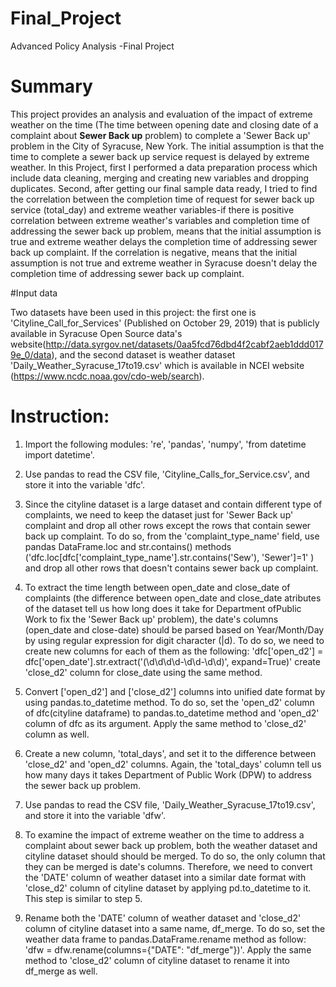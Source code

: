 # Final_Project
Advanced Policy Analysis -Final Project
# Summary

This project provides an analysis and evaluation of the impact of extreme weather on the time (The time between opening date and closing date of a complaint about **Sewer Back up** problem) to complete a 'Sewer Back up' problem in the City of Syracuse, New York.  The initial assumption is that the time to complete a sewer back up service request is delayed by extreme weather. In this Project, first I performed a data preparation process which include data cleaning, merging and  creating   new variables and dropping duplicates.  Second, after getting our final sample data ready, I tried to find the correlation between the completion time of request for sewer back up service (total_day) and extreme weather variables-if there is positive correlation between extreme weather's variables and completion time of addressing the sewer back up problem, means that the initial assumption is true  and extreme weather  delays the completion time of addressing sewer back up complaint. If the correlation is negative, means that the initial assumption is not true  and extreme weather in Syracuse doesn't delay the completion time of addressing sewer back up complaint.

#Input data

Two datasets have been used in this project: the first one is 'Cityline_Call_for_Services' (Published on October 29, 2019) that is publicly available in Syracuse Open Source data's website(http://data.syrgov.net/datasets/0aa5fcd76dbd4f2cabf2aeb1ddd0179e_0/data), and the second dataset is weather dataset 'Daily_Weather_Syracuse_17to19.csv' which is available in NCEI website (https://www.ncdc.noaa.gov/cdo-web/search).

# Instruction:


1. Import the following modules: 're', 'pandas', 'numpy', 'from datetime import  datetime'.

2. Use pandas to read the  CSV file, 'Cityline_Calls_for_Service.csv', and store it into the variable 'dfc'.

3. Since the cityline dataset is a large dataset and contain different type
of complaints, we need to keep  the dataset just for 'Sewer Back up' complaint and drop all other rows except the rows that contain sewer back up complaint. To do so, from the  'complaint_type_name' field,  use  pandas DataFrame.loc and str.contains() methods ('dfc.loc[dfc['complaint_type_name'].str.contains('Sew'), 'Sewer']=1' ) and drop all other rows that doesn't contains sewer back up complaint.

4. To extract the time length  between open_date and close_date of complaints (the difference between open_date and close_date atributes of the dataset tell us how long does it take for Department ofPublic Work to fix the  'Sewer Back up' problem), the date's columns (open_date and close-date)  should be parsed based on Year/Month/Day by using regular expression for digit  character (|d). To do so,  we need to create new columns for each of them as the following:
'dfc['open_d2'] = dfc['open_date'].str.extract('(\d\d\d\d-\d\d-\d\d)', expand=True)' create 'close_d2' column for close_date using the same method.

5. Convert ['open_d2'] and ['close_d2'] columns into unified date format
by using pandas.to_datetime method. To do so,  set the 'open_d2' column of
dfc(cityline dataframe) to pandas.to_datetime method and 'open_d2' column of
dfc as its argument. Apply the same method to 'close_d2' column as well.

6. Create a new column, 'total_days', and set it to the difference  between 'close_d2' and 'open_d2' columns. Again, the 'total_days' column tell us how many days it takes Department of Public Work (DPW) to address the sewer back up problem.

7. Use pandas to read the  CSV file, 'Daily_Weather_Syracuse_17to19.csv', and store it into the variable 'dfw'.

8. To examine the impact of extreme weather on the time to address a complaint
about sewer back up problem, both the weather dataset and cityline dataset should should be merged. To do so, the only column that they can be merged is date's columns. Therefore, we need to convert the 'DATE' column of weather dataset  into a similar date format with 'close_d2' column of cityline dataset by applying pd.to_datetime to it. This step is similar to step 5.


9. Rename both the 'DATE' column of weather dataset and 'close_d2' column of
 cityline dataset into a same name, df_merge. To do so, set the weather data
 frame to pandas.DataFrame.rename method as follow: 'dfw = dfw.rename(columns={"DATE": "df_merge"})'. Apply the same method to 'close_d2'  column of cityline dataset to rename it into df_merge as well.

